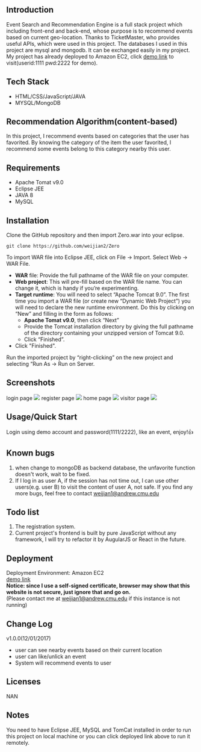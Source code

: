 ## Introduction
Event Search and Recommendation Engine is a full stack project which including front-end and back-end, whose purpose is to recommend events based on current geo-location. Thanks to TicketMaster, who provides useful APIs, which were used in this project. The databases I used in this project are mysql and mongodb. It can be exchanged easily in my project. My project has already deployed to Amazon EC2, click [demo link](http://13.58.77.192/Titan/) to visit(userid:1111 pwd:2222 for demo).

## Tech Stack
* HTML/CSS/JavaScript/JAVA
* MYSQL/MongoDB

## Recommendation Algorithm(content-based)
In this project, I recommend events based on categories that the user has favorited. By knowing the category of the item the user favorited, I recommend some events belong to this category nearby this user. 

## Requirements
* Apache Tomat v9.0
* Eclipse JEE
* JAVA 8
* MySQL

## Installation
Clone the GitHub repository and then import Zero.war into your eclipse.

```
git clone https://github.com/weijian2/Zero
```
To import WAR file into Eclipse JEE, click on File -> Import. Select Web -> WAR File.
* **WAR** file: Provide the full pathname of the WAR file on your computer.
* **Web project**: This will pre-fill based on the WAR file name. You can change it, which is handy if
you’re experimenting.
* **Target runtime**: You will need to select “Apache Tomcat 9.0”. The first time you import a WAR
file (or create new “Dynamic Web Project”) you will need to declare the new runtime environment. Do this by clicking on “New” and filling in the form as follows:
	* **Apache Tomat v9.0**, then click “Next”
	* Provide the Tomcat installation directory by giving the full pathname of the directory
containing your unzipped version of Tomcat 9.0.
	* Click “Finished”.
* Click "Finished".

Run the imported project by “right-clicking” on the new project and selecting “Run As -> Run on Server. <br>

## Screenshots
login page
![](https://github.com/weijian2//raw/master/demoPics/login.png)
register page
![](https://github.com/weijian2/Social-App-By-J2EE/raw/master/demoPics/nearby.png)
home page
![](https://github.com/weijian2/Social-App-By-J2EE/raw/master/demoPics/favorite.png)
visitor page
![](https://github.com/weijian2/Social-App-By-J2EE/raw/master/demoPics/recommendation.png)

## Usage/Quick Start
Login using demo account and password(1111/2222), like an event, enjoy!:+1:

## Known bugs
1. when change to mongoDB as backend database, the unfavorite function doesn't work, wait to be fixed.
2. If I log in as user A, if the session has not time out, I can use other users(e.g. user B) to visit the content of user A, not safe.
If you find any more bugs, feel free to contact weijian1@andrew.cmu.edu

## Todo list
1. The registration system.
2. Current project's frontend is built by pure JavaScript without any framework, I will try to refactor it by AugularJS or React in the future.

## Deployment
Deployment Environment: Amazon EC2 <br>
[demo link](https://54.214.127.64/Social-App-By-J2EE) <br>
**Notice: since I use a self-signed certificate, browser may show that this website is not secure, just ignore that and go on.** <br>
(Please contact me at weijian1@andrew.cmu.edu if this instance is not running)

## Change Log
v1.0.0(12/01/2017)<br>
* user can see nearby events based on their current location
* user can like/unlick an event
* System will recommend events to user

## Licenses
NAN

## Notes
You need to have Eclipse JEE, MySQL and TomCat installed in order to run this project on local machine or you can click deployed link above to run it remotely.

